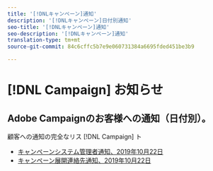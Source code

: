 ```yaml
---
title: '[!DNLキャンペーン]通知'
description: '[!DNLキャンペーン]日付別通知'
seo-title: '[!DNLキャンペーン]通知'
seo-description: '[!DNLキャンペーン]通知'
translation-type: tm+mt
source-git-commit: 84c6cffc5b7e9e060731384a6695fded451be3b9

---
```



# [!DNL Campaign] お知らせ

## Adobe Campaignのお客様への通知（日付別）。

顧客への通知の完全なリス [!DNL Campaign] ト

* [キャンペーンシステム管理者通知、2019年10月22日](campaign-admin.md)
* [キャンペーン展開連絡先通知、2019年10月22日](campaign-deploy.md)
